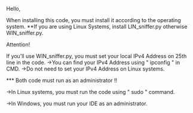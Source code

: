 
Hello,

When installing this code, you must install it according to the operating system.
**If you are using Linux Systems, install LIN_sniffer.py otherwise WIN_sniffer.py.

Attention!

If you'll use WIN_sniffer.py, you must set your local IPv4 Address on 25th line in the code.
->You can find your IPv4 Address using " ipconfig " in CMD.
->Do not need to set your IPv4 Address on Linux systems.

*** Both code must run as an administrator !!

->In Linux systems, you must run the code using " sudo " command.

->In Windows, you must run your IDE as an administrator.
